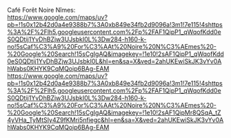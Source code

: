 Café Forêt Noire Nîmes:<br>
<a href>https://www.google.com/maps/uv?pb=!1s0x12b42d0a4e9388b7%3A0xb849e34fb2d9096a!3m1!7e115!4shttps%3A%2F%2Flh5.googleusercontent.com%2Fp%2FAF1QipP1_qWqofKdd0eS0QDtij1YvDhBZjw3UJsbkI0L%3Dw284-h160-k-no!5sCaf%C3%A9%20For%C3%AAt%20Noire%20N%C3%AEmes%20-%20Google%20Search!15sCgIgAQ&imagekey=!1e10!2sAF1QipP1_qWqofKdd0eS0QDtij1YvDhBZjw3UJsbkI0L&hl=en&sa=X&ved=2ahUKEwiSkJK3vYv0AhWabs0KHYK9CqMQoip6BAg-EAM</a><br>
<a href>https://www.google.com/maps/uv?pb=!1s0x12b42d0a4e9388b7%3A0xb849e34fb2d9096a!3m1!7e115!4shttps%3A%2F%2Flh5.googleusercontent.com%2Fp%2FAF1QipP1_qWqofKdd0eS0QDtij1YvDhBZjw3UJsbkI0L%3Dw284-h160-k-no!5sCaf%C3%A9%20For%C3%AAt%20Noire%20N%C3%AEmes%20-%20Google%20Search!15sCgIgAQ&imagekey=!1e10!2sAF1QipMr8QSqA_tZ4yVHa_TyMtSIy4Z9fKMri5nfiegc&hl=en&sa=X&ved=2ahUKEwiSkJK3vYv0AhWabs0KHYK9CqMQoip6BAg-EAM</a><br>
